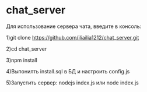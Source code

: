 # chat_server

Для использование сервера чата, введите в консоль:

1)git clone https://github.com/iliailia1212/chat_server.git

2)cd chat_server

3)npm install

4)Выпонилть install.sql в БД и настроить config.js

5)Запустить сервер: nodejs index.js или node index.js
